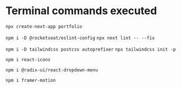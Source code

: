 # Terminal commands executed

`npx create-next-app portfolio`

`npm i -D @rocketseat/eslint-config`
`npx next lint -- --fix`

`npm i -D tailwindcss postcss autoprefixer`
`npx tailwindcss init -p`

`npm i react-icons`

`npm i @radix-ui/react-dropdown-menu`

`npm i framer-motion`
